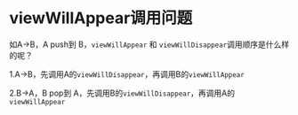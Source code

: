 # viewWillAppear调用问题

如A->B，A push到 B，`viewWillAppear` 和 `viewWillDisappear`调用顺序是什么样的呢？

1.A->B，先调用A的`viewWillDisappear`，再调用B的`viewWillAppear`

2.B->A，B pop到 A，先调用B的`viewWillDisappear`，再调用A的`viewWillAppear`
